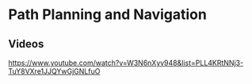 # Path Planning and Navigation

## Videos
https://www.youtube.com/watch?v=W3N6nXyv948&list=PLL4KRtNNj3-TuY8VXre1JJQYwGjGNLfuO